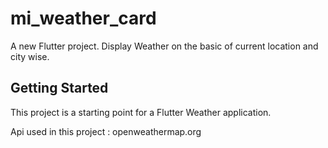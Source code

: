 # mi_weather_card

A new Flutter project.
Display Weather on the basic of current location and city wise.
## Getting Started

This project is a starting point for a Flutter Weather  application.

Api used in this project : openweathermap.org
